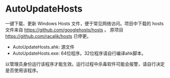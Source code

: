 # AutoUpdateHosts
一键下载、更新 Windows Hosts 文件，便于常见网络访问。项目中下载的 hosts 文件来自 https://github.com/googlehosts/hosts 。 原项目 https://github.com/racaljk/hosts 已停更。

- AutoUpdateHosts.ahk: 源文件
- AutoUpdateHosts.exe: 64位程序。32位程序请自行编译ahk脚本。


以管理员身份运行该程序才能生效。运行过程中杀毒软件可能会报警，请自行决定是否使用该程序。
